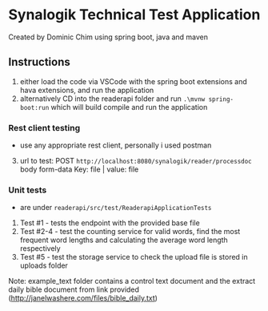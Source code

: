 # Synalogik Technical Test Application

Created by Dominic Chim 
using spring boot, java and maven

## Instructions

1. either load the code via VSCode with the spring boot extensions and hava extensions, and run the application
2. alternatively CD into the readerapi folder and run `.\mvnw spring-boot:run` which will build compile and run the application

### Rest client testing
- use any appropriate rest client, personally i used postman

3. url to test: POST `http://localhost:8080/synalogik/reader/processdoc` 
body form-data  Key: file | value: file

### Unit tests 
- are under `readerapi/src/test/ReaderapiApplicationTests`

1. Test #1 - tests the endpoint with the provided base file
2. Test #2-4 - test the counting service for valid words, find the most frequent word lengths and calculating the average word length respectively
3. Test #5 - test the storage service to check the upload file is stored in uploads folder

Note: example_text folder contains a control text document and the extract daily bible document from link provided (http://janelwashere.com/files/bible_daily.txt)
